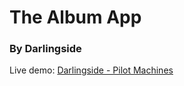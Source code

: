 # The Album App #

### By Darlingside ###

Live demo: <a href='http://www.pilotmachines.com/'>Darlingside - Pilot Machines</a>